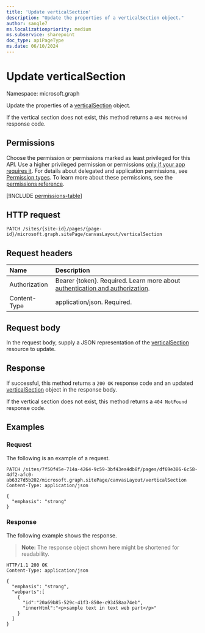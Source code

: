 ```yaml
---
title: 'Update verticalSection'
description: "Update the properties of a verticalSection object."
author: sangle7
ms.localizationpriority: medium
ms.subservice: sharepoint
doc_type: apiPageType
ms.date: 06/10/2024
---
```

# Update verticalSection

Namespace: microsoft.graph

Update the properties of a [verticalSection](../resources/verticalSection.md) object.

If the vertical section does not exist, this method returns a `404 NotFound` response code.

## Permissions

Choose the permission or permissions marked as least privileged for this API. Use a higher privileged permission or permissions [only if your app requires it](/graph/permissions-overview#best-practices-for-using-microsoft-graph-permissions). For details about delegated and application permissions, see [Permission types](/graph/permissions-overview#permission-types). To learn more about these permissions, see the [permissions reference](/graph/permissions-reference).

<!-- { "blockType": "permissions", "name": "verticalsection_update" } -->
[!INCLUDE [permissions-table](../includes/permissions/verticalsection-update-permissions.md)]

## HTTP request

<!-- {
  "blockType": "ignored"
}
-->

```http
PATCH /sites/{site-id}/pages/{page-id}/microsoft.graph.sitePage/canvasLayout/verticalSection
```

## Request headers

| Name          | Description                 |
| :------------ | :-------------------------- |
| Authorization | Bearer {token}. Required. Learn more about [authentication and authorization](/graph/auth/auth-concepts).|
| Content-Type  | application/json. Required. |

## Request body

In the request body, supply a JSON representation of the [verticalSection](../resources/verticalSection.md) resource to update.

## Response

If successful, this method returns a `200 OK` response code and an updated [verticalSection](../resources/verticalSection.md) object in the response body.

If the vertical section does not exist, this method returns a `404 NotFound` response code.

## Examples

### Request

The following is an example of a request.

<!-- { "blockType": "ignored" } -->

```http
PATCH /sites/7f50f45e-714a-4264-9c59-3bf43ea4db8f/pages/df69e386-6c58-4df2-afc0-ab6327d5b202/microsoft.graph.sitePage/canvasLayout/verticalSection
Content-Type: application/json

{
  "emphasis": "strong"
}
```

### Response

The following example shows the response.

> **Note:** The response object shown here might be shortened for readability.

<!-- {
  "blockType": "response",
  "@odata.type": "microsoft.graph.verticalSection",
  "truncated": true
}
-->

```http
HTTP/1.1 200 OK
Content-Type: application/json

{
  "emphasis": "strong",
  "webparts":[
    {
      "id":"20a69b85-529c-41f3-850e-c93458aa74eb",
      "innerHtml":"<p>sample text in text web part</p>"
    }
  ]
}
```
